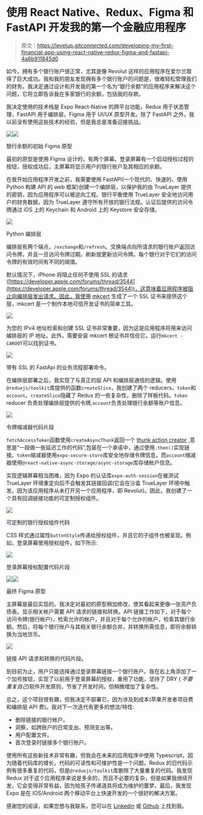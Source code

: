 # 使用 React Native、Redux、Figma 和 FastAPI 开发我的第一个金融应用程序

> 原文：<https://levelup.gitconnected.com/developing-my-first-financial-app-using-react-native-redux-figma-and-fastapi-4a6b911845d0>

如今，拥有多个银行账户很正常，尤其是像 Revolut 这样的应用程序在爱尔兰取得了巨大成功。我和我的朋友发现拥有多个银行账户的问题是，很难轻松管理我们的财务。我决定通过设计和开发我的第一个名为“银行余额”的应用程序来解决这个问题，它将立即告诉我在多家银行的余额，包括我的存款。

我决定使用的技术栈是 Expo React-Native 的跨平台功能，Redux 用于状态管理，FastAPI 用于编排层。Figma 用于 UI/UX 原型开发。除了 FastAPI 之外，我以前没有使用这些技术的经验，但是我总是准备迎接挑战。

![](img/eeb7fd5cf7155d77f0af2f090261cae2.png)![](img/423f2d0a56bfe9ccc22135cfc557f94a.png)

银行余额的初始 Figma 原型

最初的原型是使用 Figma 设计的，有两个屏幕。登录屏幕有一个启动授权过程的按钮，授权成功后，主屏幕将显示用户的银行账户及其相应的余额。

在我开始应用程序开发之前，我需要使用 FastAPI(一个现代的、快速的、使用 Python 构建 API 的 web 框架)创建一个编排层，以保护我的由 TrueLayer 提供的密钥，因为应用程序可以被逆向工程。银行平衡使用 TrueLayer 安全地访问用户的财务数据，因为 TrueLayer 遵守所有开放的银行法规。认证后提供的访问令牌通过 iOS 上的 Keychain 和 Android 上的 Keystore 安全存储。

![](img/d1c94ac092e37d5e26342363afe37d3c.png)

Python 编排层

编排层有两个端点，`/exchange`和`/refresh`。交换端点向所请求的银行账户返回访问令牌，并且一旦访问令牌过期，刷新就更新访问令牌。每个银行对于它们的访问令牌的有效时间有不同的阈值。

默认情况下，iPhone 将阻止任何不使用 SSL 的请求([https://developer.apple.com/forums/thread/3544](https://developer.apple.com/forums/thread/3544))，这意味着应用程序被阻止向编排层发出请求。因此，我使用 [mkcert](https://github.com/FiloSottile/mkcert) 生成了一个 SSL 证书来提供这个层，mkcert 是一个制作本地可信开发证书的简单工具。

![](img/04e6e60558899cc5278b7ce948caf3af.png)

为您的 IPv4 地址检索和创建 SSL 证书非常重要，因为这是应用程序将用来访问编排层的 IP 地址。此外，需要安装 mkcert 根证书并信任它。运行`mkcert -CAROOT`可以找到证书。

![](img/ed33e6c3527f8e2183d84fe4504fe953.png)

带有 SSL 的 FastApi 的业务流程部署命令。

在编排层部署之后，我实现了与真正的层 API 和编排层通信的逻辑。使用`@reduxjs/toolkit`库提供的函数`createSlice`，我创建了两个 reducers，`token`和`account`。`createSlice`隐藏了 Redux 的一些复杂性，删除了样板代码。`token` reducer 负责处理编排层提供的令牌,`account`负责处理银行余额等账户信息。

![](img/4dfd94925b3920f5673321428486dfac.png)

令牌缩减器代码片段

`fetchAccessToken`函数使用`createAsyncThunk`返回一个 [thunk action creator](https://redux.js.org/usage/writing-logic-thunks) ,意思是“一段做一些延迟工作的代码”,包装在一个承诺中，通过使用`.then()`实现链接。`token`缩减器使用`expo-secure-store`库安全地存储令牌信息，而`account`缩减器使用`@react-native-async-storage/async-storage`库存储帐户信息。

实现逻辑屏幕相当困难，因为 Expo 的认证库`expo-auth-session`在被测试 TrueLayer 环境重定向后不会触发其链接回调(它会在沙盒 TrueLayer 环境中触发，因为该应用程序从未打开另一个应用程序，即 Revolut)。因此，我创建了一个具有回调链接功能的可定制授权组件。

![](img/8095d12292a1f09decdb737b91755b04.png)

可定制的银行授权组件代码

CSS 样式通过属性`buttonStyle`传递给授权组件，并且它的子组件也被呈现。例如，登录屏幕使用授权组件，如下所示:

![](img/c9280199cd892dc403492f191d7aaff8.png)

登录屏幕授权配置代码片段

![](img/1538c5826a339b5f859ee7ac950a107a.png)![](img/f0997ab35cd9d55b0b749f9da15295d5.png)

最终 Figma 原型

主屏幕是最后实现的。我决定对最初的原型稍加修改，使其看起来更像一张资产负债表。显示相关帐户需要 API 请求的链接和转换。API 链接工作如下，对于每个访问令牌(银行帐户)，检索允许的帐户，并且对于每个允许的帐户，检索其银行余额。然后，将每个银行账户与其相关银行余额合并，并转换所需信息，即将余额转换为当地货币。

![](img/346e786a713da679d85ac0767be86dba.png)

链接 API 请求和转换的代码片段。

到目前为止，用户只能选择通过登录屏幕链接一个银行账户。我在右上角添加了一个加号按钮，实现了以前用于登录屏幕的授权，重用了功能，坚持了 DRY ( *不要重复自己*)软件开发原则，节省了开发时间，但稍微增加了复杂性。

总之，这个项目很有趣，但我决定不部署它，因为涉及到成本(苹果开发者项目费和编排层 API 费)。我对下一次迭代有更多的想法/特性:

*   删除链接的银行帐户。
*   洞察，如跨账户的日常支出、预测支出等。
*   用户配置文件。
*   首次登录时链接多个银行账户。

使用所有这些新技术非常有趣，但我会在未来的应用程序中使用 Typescript，因为随着代码库的增长，代码的可读性和可维护性是一个问题。Redux 的旧代码示例有很多重复的代码，但是`@reduxjs/toolkit`库删除了大量重复的代码。我发现 Redux 对于这个应用程序来说是多余的，而且不必要的复杂，但是如果我继续开发，它会变得非常有益，因为给孩子传递道具将成为维护的噩梦。最后，我发现 Expo 是在 IOS/Android 两个移动平台上快速开发的一个很好的解决方案。

感谢您的阅读，如果您想与我联系，您可以在 [Linkedin](https://www.linkedin.com/in/shanenullain/) 或 [Github](https://github.com/ShaneNolan) 上找到我。